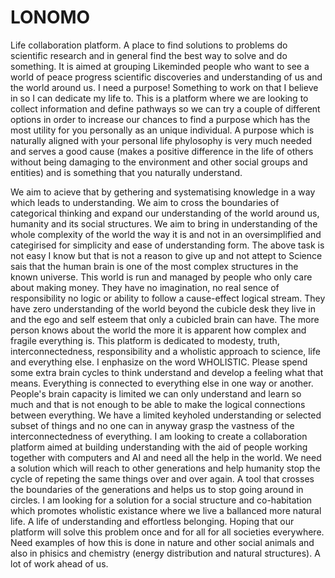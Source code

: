 # LONOMO
Life collaboration platform. A place to find solutions to problems do scientific research and in general find the best way to solve and do something. It is aimed at grouping Likeminded people who want to see a world of peace progress scientific discoveries and understanding of us and the world around us. 
I need a purpose! Something to work on that I believe in so I can dedicate my life to. This is a platform where we are looking to collect information and define pathways so we can try a couple of different options in order to increase our chances to find a purpose which has the most utility for you personally as an unique individual. A purpose which is naturally aligned with your personal life phylosophy is very much needed and serves a good cause (makes a positive difference in the life of others without being damaging to the environment and other social groups and entities) and is something that you naturally understand. 

We aim to acieve that by gethering and systematising knowledge in a way which leads to understanding. We aim to cross the boundaries of categorical thinking and expand our understanding of the world around us, humanity and its social structures. We aim to bring in understanding of the whole complexity of the world the way it is and not in an oversimplified and categirised for simplicity and ease of understanding form. The above task is not easy I know but that is not a reason to give up and not attept to   Science sais that the human brain is one of the most complex structures in the known universe. 
This world is run and managed by people who only care about making money. They have no imagination, no real sence of responsibility no logic or ability to follow a cause-effect logical stream. They have zero understanding of the world beyond the cubicle desk they live in and the ego and self esteem that only a cubicled brain can have. The more person knows about the world the more it is apparent how complex and fragile everything is. This platform is dedicated to modesty, truth, interconnectedness, responsibility and a wholistic approach to science, life and everything else. I enphasize on the word WHOLISTIC. Please spend some extra brain cycles to think understand and develop a feeling what that means. Everything is connected to everything else in one way or another. 
People's brain capacity is limited we can only understand and learn so much and that is not enough to be able to make the logical connections between everything. We have a limited keyholed understanding or selected subset of things and no one can in anyway grasp the vastness of the interconnectedness of everything. I am looking to create a collaboration platform aimed at building understanding with the aid of people working together with computers and AI and need all the help in the world. We need a solution which will reach to other generations and help humanity stop the cycle of repeting the same things over and over again. A tool that crosses the boundaries of the generations and helps us to stop going around in circles. I am looking for a solution for a social structure and co-habitation which promotes wholistic existance where we live a ballanced more natural life. A life of understanding and effortless belonging. Hoping that our platform will solve this problem once and for all for all societies everywhere. Need examples of how this is done in nature and other social animals and also in phisics and chemistry (energy distribution and natural structures). A lot of work ahead of us.  
